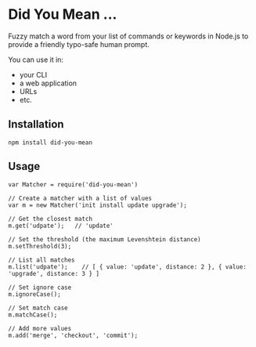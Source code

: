 # Did You Mean ...

Fuzzy match a word from your list of commands or keywords in Node.js to provide
a friendly typo-safe human prompt.

You can use it in:

  * your CLI
  * a web application
  * URLs
  * etc.

## Installation

```
npm install did-you-mean
```

## Usage

```
var Matcher = require('did-you-mean')

// Create a matcher with a list of values
var m = new Matcher('init install update upgrade');

// Get the closest match
m.get('udpate');   // 'update'

// Set the threshold (the maximum Levenshtein distance)
m.setThreshold(3);

// List all matches
m.list('udpate');    // [ { value: 'update', distance: 2 }, { value: 'upgrade', distance: 3 } ]

// Set ignore case
m.ignoreCase();

// Set match case
m.matchCase();

// Add more values
m.add('merge', 'checkout', 'commit');
```